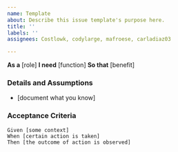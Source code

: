 ```yaml
---
name: Template
about: Describe this issue template's purpose here.
title: ''
labels: ''
assignees: Costlowk, codylarge, mafroese, carladiaz03

---
```


**As a** [role]
**I need** [function]
**So that** [benefit]
### Details and Assumptions
* [document what you know]
### Acceptance Criteria
```gherkin
Given [some context]
When [certain action is taken]
Then [the outcome of action is observed]
```
